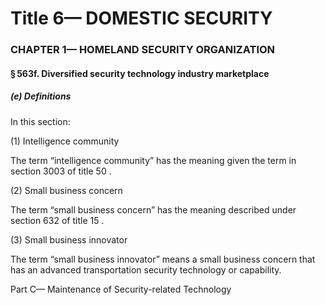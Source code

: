 
# Title 6— DOMESTIC SECURITY
### CHAPTER 1— HOMELAND SECURITY ORGANIZATION
#### § 563f. Diversified security technology industry marketplace
##### (e) Definitions

In this section:

(1) Intelligence community

The term “intelligence community” has the meaning given the term in section 3003 of title 50 .

(2) Small business concern

The term “small business concern” has the meaning described under section 632 of title 15 .

(3) Small business innovator

The term “small business innovator” means a small business concern that has an advanced transportation security technology or capability.

Part C— Maintenance of Security-related Technology
